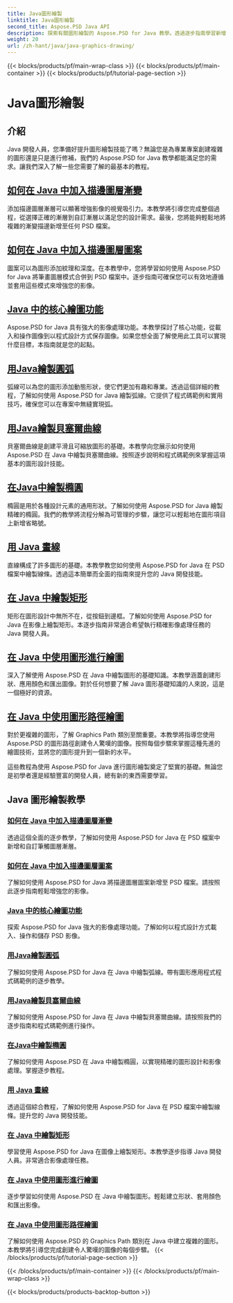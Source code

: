 ```yaml
---
title: Java圖形繪製
linktitle: Java圖形繪製
second_title: Aspose.PSD Java API
description: 探索有關圖形繪製的 Aspose.PSD for Java 教學。透過逐步指南學習新增筆畫、繪製形狀和操作 PSD 檔案。
weight: 20
url: /zh-hant/java/java-graphics-drawing/
---
```


{{< blocks/products/pf/main-wrap-class >}}
{{< blocks/products/pf/main-container >}}
{{< blocks/products/pf/tutorial-page-section >}}

# Java圖形繪製


## 介紹

Java 開發人員，您準備好提升圖形繪製技能了嗎？無論您是為專業專案創建複雜的圖形還是只是進行修補，我們的 Aspose.PSD for Java 教學都能滿足您的需求。讓我們深入了解一些您需要了解的最基本的教程。

## [如何在 Java 中加入描邊圖層漸變](./add-stroke-layer-gradient/)

添加描邊圖層漸層可以顯著增強影像的視覺吸引力。本教學將引導您完成整個過程，從選擇正確的漸層到自訂漸層以滿足您的設計需求。最後，您將能夠輕鬆地將複雜的漸變描邊新增至任何 PSD 檔案。

## [如何在 Java 中加入描邊圖層圖案](./add-stroke-layer-pattern/)

圖案可以為圖形添加紋理和深度。在本教學中，您將學習如何使用 Aspose.PSD for Java 將筆畫圖層模式合併到 PSD 檔案中。逐步指南可確保您可以有效地遵循並套用這些模式來增強您的影像。

## [Java 中的核心繪圖功能](./core-drawing-features/)

Aspose.PSD for Java 具有強大的影像處理功能。本教學探討了核心功能，從載入和操作圖像到以程式設計方式保存圖像。如果您想全面了解使用此工具可以實現什麼目標，本指南就是您的起點。

## [用Java繪製圓弧](./drawing-arcs/)

弧線可以為您的圖形添加動態形狀，使它們更加有趣和專業。透過這個詳細的教程，了解如何使用 Aspose.PSD for Java 繪製弧線。它提供了程式碼範例和實用技巧，確保您可以在專案中無縫實現弧。

## [用Java繪製貝塞爾曲線](./drawing-bezier-curves/)

貝塞爾曲線是創建平滑且可縮放圖形的基礎。本教學向您展示如何使用 Aspose.PSD 在 Java 中繪製貝塞爾曲線。按照逐步說明和程式碼範例來掌握這項基本的圖形設計技能。

## [在Java中繪製橢圓](./drawing-ellipses/)

橢圓是用於各種設計元素的通用形狀。了解如何使用 Aspose.PSD for Java 繪製精確的橢圓。我們的教學將流程分解為可管理的步驟，讓您可以輕鬆地在圖形項目上新增省略號。

## [用 Java 畫線](./drawing-lines/)

直線構成了許多圖形的基礎。本教學教您如何使用 Aspose.PSD for Java 在 PSD 檔案中繪製線條。透過這本簡單而全面的指南來提升您的 Java 開發技能。

## [在 Java 中繪製矩形](./drawing-rectangles/)

矩形在圖形設計中無所不在，從按鈕到邊框。了解如何使用 Aspose.PSD for Java 在影像上繪製矩形。本逐步指南非常適合希望執行精確影像處理任務的 Java 開發人員。

## [在 Java 中使用圖形進行繪圖](./drawing-using-graphics/)

深入了解使用 Aspose.PSD 在 Java 中繪製圖形的基礎知識。本教學涵蓋創建形狀、應用顏色和匯出圖像。對於任何想要了解 Java 圖形基礎知識的人來說，這是一個極好的資源。

## [在 Java 中使用圖形路徑繪圖](./drawing-using-graphics-path/)

對於更複雜的圖形，了解 Graphics Path 類別至關重要。本教學將指導您使用 Aspose.PSD 的圖形路徑創建令人驚嘆的圖像。按照每個步驟來掌握這種先進的繪圖技術，並將您的圖形提升到一個新的水平。

這些教程為使用 Aspose.PSD for Java 進行圖形繪製奠定了堅實的基礎。無論您是初學者還是經驗豐富的開發人員，總有新的東西需要學習。

## Java 圖形繪製教學
### [如何在 Java 中加入描邊圖層漸變](./add-stroke-layer-gradient/)
透過這個全面的逐步教學，了解如何使用 Aspose.PSD for Java 在 PSD 檔案中新增和自訂筆觸圖層漸層。
### [如何在 Java 中加入描邊圖層圖案](./add-stroke-layer-pattern/)
了解如何使用 Aspose.PSD for Java 將描邊圖層圖案新增至 PSD 檔案。請按照此逐步指南輕鬆增強您的影像。
### [Java 中的核心繪圖功能](./core-drawing-features/)
探索 Aspose.PSD for Java 強大的影像處理功能。了解如何以程式設計方式載入、操作和儲存 PSD 影像。
### [用Java繪製圓弧](./drawing-arcs/)
了解如何使用 Aspose.PSD for Java 在 Java 中繪製弧線。帶有圖形應用程式程式碼範例的逐步教學。
### [用Java繪製貝塞爾曲線](./drawing-bezier-curves/)
了解如何使用 Aspose.PSD for Java 在 Java 中繪製貝塞爾曲線。請按照我們的逐步指南和程式碼範例進行操作。
### [在Java中繪製橢圓](./drawing-ellipses/)
了解如何使用 Aspose.PSD 在 Java 中繪製橢圓，以實現精確的圖形設計和影像處理。掌握逐步教程。
### [用 Java 畫線](./drawing-lines/)
透過這個綜合教程，了解如何使用 Aspose.PSD for Java 在 PSD 檔案中繪製線條。提升您的 Java 開發技能。
### [在 Java 中繪製矩形](./drawing-rectangles/)
學習使用 Aspose.PSD for Java 在圖像上繪製矩形。本教學逐步指導 Java 開發人員。非常適合影像處理任務。
### [在 Java 中使用圖形進行繪圖](./drawing-using-graphics/)
逐步學習如何使用 Aspose.PSD 在 Java 中繪製圖形。輕鬆建立形狀、套用顏色和匯出影像。
### [在 Java 中使用圖形路徑繪圖](./drawing-using-graphics-path/)
了解如何使用 Aspose.PSD 的 Graphics Path 類別在 Java 中建立複雜的圖形。本教學將引導您完成創建令人驚嘆的圖像的每個步驟。
{{< /blocks/products/pf/tutorial-page-section >}}

{{< /blocks/products/pf/main-container >}}
{{< /blocks/products/pf/main-wrap-class >}}

{{< blocks/products/products-backtop-button >}}
